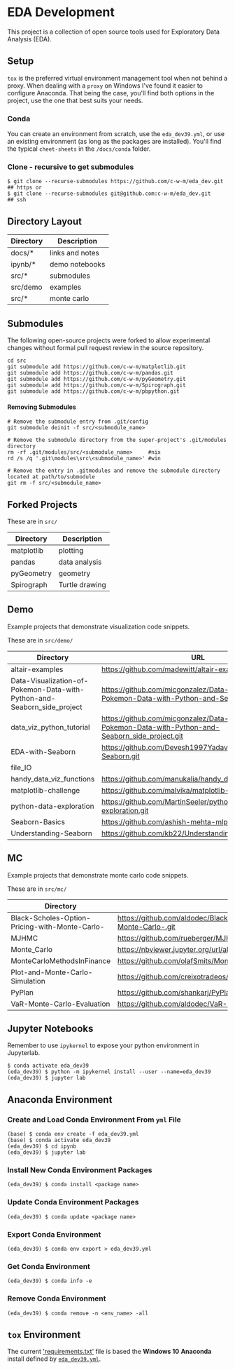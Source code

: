 # EDA Development

This project is a collection of open source tools used for Exploratory Data Analysis (EDA).

## Setup
`tox` is the preferred virtual environment management tool when not behind a proxy.  When dealing with a `proxy` on Windows I've found it easier to configure Anaconda.  That being the case, you'll find both options in the project, use the one that best suits your needs.

### Conda
You can create an environment from scratch, use the `eda_dev39.yml`, or use an existing environment (as long as the packages are installed).  You'll find the typical `cheet-sheets` in the `/docs/conda` folder.

### Clone - recursive to get submodules
```shell
$ git clone --recurse-submodules https://github.com/c-w-m/eda_dev.git  ## https or
$ git clone --recurse-submodules git@github.com:c-w-m/eda_dev.git      ## ssh
```

## Directory Layout
| Directory      | Description            |
|----------------|------------------------|
| docs/*         | links and notes        |
| ipynb/*        | demo notebooks         |
| src/*          | submodules             |
| src/demo       | examples               |
| src/*          | monte carlo            |

## Submodules
The following open-source projects were forked to allow experimental changes without formal pull request review in the source repository.

```
cd src
git submodule add https://github.com/c-w-m/matplotlib.git
git submodule add https://github.com/c-w-m/pandas.git
git submodule add https://github.com/c-w-m/pyGeometry.git
git submodule add https://github.com/c-w-m/Spirograph.git
git submodule add https://github.com/c-w-m/pbpython.git
```
#### Removing Submodules
```shell
# Remove the submodule entry from .git/config
git submodule deinit -f src/<submodule_name>

# Remove the submodule directory from the super-project's .git/modules 
directory
rm -rf .git/modules/src/<submodule_name>     #nix
rd /s /q '.git\modules\src\<submodule_name>' #win

# Remove the entry in .gitmodules and remove the submodule directory located at path/to/submodule
git rm -f src/<submodule_name>
```

## Forked Projects
These are in `src/`

| Directory  | Description            |
|------------|------------------------|
| matplotlib | plotting               |
| pandas     | data analysis          |
| pyGeometry | geometry               |
| Spirograph | Turtle drawing         |

## Demo
Example projects that demonstrate visualization code snippets.

These are in `src/demo/`

| Directory      | URL                          |
|----------------|------------------------------|
| altair-examples | https://github.com/madewitt/altair-examples.git |
| Data-Visualization-of-Pokemon-Data-with-Python-and-Seaborn_side_project | https://github.com/micgonzalez/Data-Visualization-of-Pokemon-Data-with-Python-and-Seaborn_side_project |
| data_viz_python_tutorial | https://github.com/micgonzalez/Data-Visualization-of-Pokemon-Data-with-Python-and-Seaborn_side_project.git |
| EDA-with-Seaborn | https://github.com/Devesh1997Yadav/EDA-with-Seaborn.git |
| file_IO | |
| handy_data_viz_functions | https://github.com/manukalia/handy_data_viz_functions.git |
| matplotlib-challenge | https://github.com/malvika/matplotlib-challenge.git |
| python-data-exploration | https://github.com/MartinSeeler/python-data-exploration.git |
| Seaborn-Basics | https://github.com/ashish-mehta-mlp/Seaborn-Basics.git |
| Understanding-Seaborn | https://github.com/kb22/Understanding-Seaborn.git |

## MC
Example projects that demonstrate monte carlo code snippets.

These are in `src/mc/`

| Directory      | URL                          |
|----------------|------------------------------|
| Black-Scholes-Option-Pricing-with-Monte-Carlo- | https://github.com/aldodec/Black-Scholes-Option-Pricing-with-Monte-Carlo-.git |
| MJHMC | https://github.com/rueberger/MJHMC.git |
| Monte_Carlo | https://nbviewer.jupyter.org/url/alphabench.com/data/Monte_Carlo.ipynb |
| MonteCarloMethodsInFinance | https://github.com/olafSmits/MonteCarloMethodsInFinance.git |
| Plot-and-Monte-Carlo-Simulation | https://github.com/creixotradeos/Plot-and-Monte-Carlo-Simulation.git |
| PyPlan | https://github.com/shankarj/PyPlan.git |
| VaR-Monte-Carlo-Evaluation | https://github.com/aldodec/VaR-Monte-Carlo-Evaluation.git |

## Jupyter Notebooks
Remember to use `ipykernel` to expose your python environment in Jupyterlab.
```shell
$ conda activate eda_dev39
(eda_dev39) $ python -m ipykernel install --user --name=eda_dev39
(eda_dev39) $ jupyter lab
```

## Anaconda Environment
### Create and Load Conda Environment From `yml` File
```shell
(base) $ conda env create -f eda_dev39.yml
(base) $ conda activate eda_dev39 
(eda_dev39) $ cd ipynb
(eda_dev39) $ jupyter lab
```

### Install New Conda Environment Packages
```shell
(eda_dev39) $ conda install <package name>
```

### Update Conda Environment Packages
```shell
(eda_dev39) $ conda update <package name>
```

### Export Conda Environment
```shell
(eda_dev39) $ conda env export > eda_dev39.yml
```

### Get Conda Environment
```shell
(eda_dev39) $ conda info -e
```

### Remove Conda Environment
```shell
(eda_dev39) $ conda remove -n <env_name> -all
```

## `tox` Environment
The current ['requirements.txt'](requirements.txt) file is based the **Windows 10** **Anaconda** install defined by 
[`eda_dev39.yml`](eda_dev39.yml).